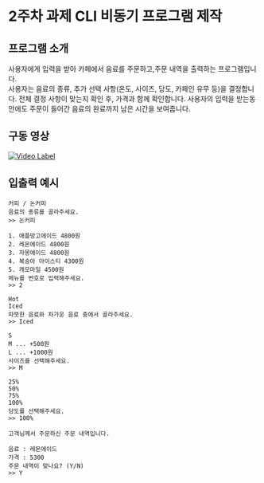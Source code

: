 # 2주차 과제 CLI 비동기 프로그램 제작

## 프로그램 소개
사용자에게 입력을 받아 카페에서 음료를 주문하고,주문 내역을 출력하는 프로그램입니다.  
사용자는 음료의 종류, 추가 선택 사항(온도, 사이즈, 당도, 카페인 유무 등)을 결정합니다. 전체 결정 사항이 맞는지 확인 후, 가격과 함께 확인합니다.
사용자의 입력을 받는동안에도 주문이 들어간 음료의 완료까지 남은 시간을 보여줍니다.

## 구동 영상
[![Video Label](<img width="229" alt="스크린샷 2025-02-09 오후 12 43 03" src="https://github.com/user-attachments/assets/db86d0ba-669c-4d95-85b5-b716d44296dd" />
)]([https://youtu.be/39tTjchNO4s](https://youtu.be/gQuw7HvmJ2g))

## 입출력 예시
```
커피 / 논커피
음료의 종류를 골라주세요. 
>> 논커피

1. 애플망고에이드 4800원
2. 레몬에이드 4800원
3. 자몽에이드 4800원
4. 복숭아 아이스티 4300원
5. 캐모마일 4500원
메뉴를 번호로 입력해주세요. 
>> 2

Hot
Iced
따뜻한 음료와 차가운 음료 중에서 골라주세요. 
>> Iced

S
M ... +500원
L ... +1000원
사이즈를 선택해주세요. 
>> M

25%
50%
75%
100%
당도를 선택해주세요. 
>> 100%

고객님께서 주문하신 주문 내역입니다.

음료 : 레몬에이드
가격 : 5300
주문 내역이 맞나요? (Y/N)
>> Y
```
